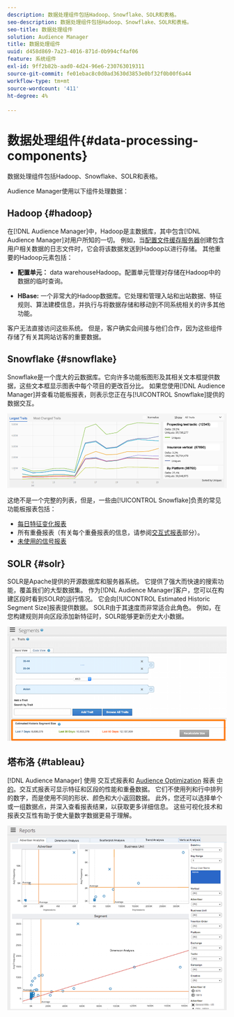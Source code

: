 ```yaml
---
description: 数据处理组件包括Hadoop、Snowflake、SOLR和表格。
seo-description: 数据处理组件包括Hadoop、Snowflake、SOLR和表格。
seo-title: 数据处理组件
solution: Audience Manager
title: 数据处理组件
uuid: d458d869-7a23-4016-871d-0b994cf4af06
feature: 系统组件
exl-id: 9ff2b82b-aad0-4d24-96e6-230763019311
source-git-commit: fe01ebac8c0d0ad3630d3853e0bf32f0b00f6a44
workflow-type: tm+mt
source-wordcount: '411'
ht-degree: 4%

---
```


# 数据处理组件{#data-processing-components}

数据处理组件包括Hadoop、Snowflake、SOLR和表格。

<!-- 

c_comproc.xml

 -->

Audience Manager使用以下组件处理数据：

## Hadoop {#hadoop}

在[!DNL Audience Manager]中，Hadoop是主数据库，其中包含[!DNL Audience Manager]对用户所知的一切。 例如，当[配置文件缓存服务器](../../reference/system-components/components-data-collection.md)创建包含用户相关数据的日志文件时，它会将该数据发送到Hadoop以进行存储。 其他重要的Hadoop元素包括：

* **配置单元：** data warehouseHadoop。配置单元管理对存储在Hadoop中的数据的临时查询。

* **HBase:** 一个非常大的Hadoop数据库。它处理和管理入站和出站数据、特征规则、算法建模信息，并执行与将数据存储和移动到不同系统相关的许多其他功能。

客户无法直接访问这些系统。 但是，客户确实会间接与他们合作，因为这些组件存储了有关其网站访客的重要数据。

## Snowflake {#snowflake}

[](https://www.snowflake.net/) Snowflake是一个庞大的云数据库。它向许多功能板图形及其相关文本框提供数据，这些文本框显示图表中每个项目的更改百分比。 如果您使用[!DNL Audience Manager]并查看功能板报表，则表示您正在与[!UICONTROL Snowflake]提供的数据交互。



![](assets/dashboardreport.png)

这绝不是一个完整的列表，但是，一些由[!UICONTROL Snowflake]负责的常见功能板报表包括：

* [每日特征变化报表](/help/using/reporting/audience-optimization-reports/daily-trait-variation-report.md)
* 所有重叠报表（有关每个重叠报表的信息，请参阅[交互式报表](/help/using/reporting/dynamic-reports/dynamic-reports.md)部分）。
* [未使用的信号报表](/help/using/reporting/dynamic-reports/unused-signals.md)

## SOLR {#solr}

SOLR是Apache提供的开源数据库和服务器系统。 它提供了强大而快速的搜索功能，覆盖我们的大型数据集。 作为[!DNL Audience Manager]客户，您可以在构建区段时看到SOLR的运行情况。 它会向[!UICONTROL Estimated Historic Segment Size]报表提供数据。 SOLR由于其速度而非常适合此角色。 例如，在您构建规则并向区段添加新特征时，SOLR能够更新历史大小数据。



![](assets/audsize.png)

## 塔布洛 {#tableau}

[!DNL Audience Manager] 使用 [](https://www.tableausoftware.com/) 交互式报表和 [Audience Optimization](../../reporting/dynamic-reports/dynamic-reports.md#interactive-and-overlap-reports) 报表 [中的](../../reporting/audience-optimization-reports/audience-optimization-reports.md)。交互式报表可显示特征和区段的性能和重叠数据。 它们不使用列和行中排列的数字，而是使用不同的形状、颜色和大小返回数据。 此外，您还可以选择单个或一组数据点，并深入查看报表结果，以获取更多详细信息。 这些可视化技术和报表交互性有助于使大量数字数据更易于理解。



![](assets/advertiser_analytics.png)
